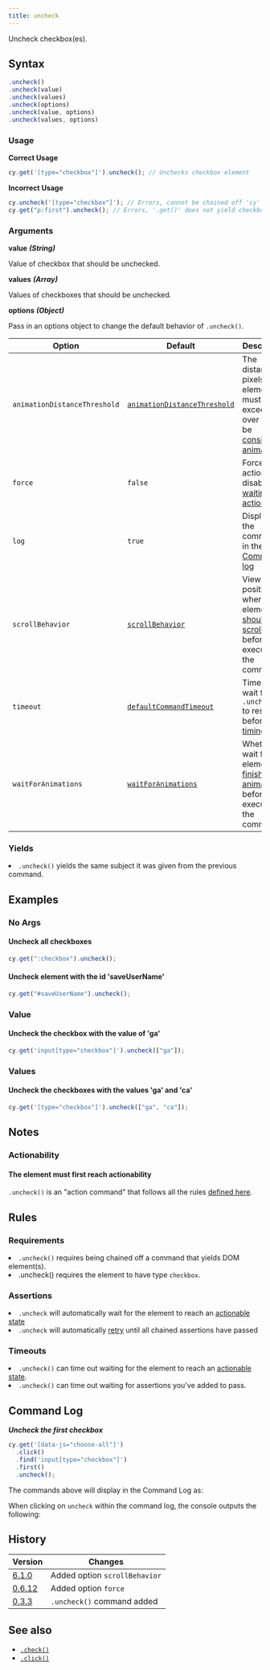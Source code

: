 ```yaml
---
title: uncheck
---
```


Uncheck checkbox(es).

## Syntax

```javascript
.uncheck()
.uncheck(value)
.uncheck(values)
.uncheck(options)
.uncheck(value, options)
.uncheck(values, options)
```

### Usage

**<Icon name="check-circle" color="green"></Icon> Correct Usage**

```javascript
cy.get('[type="checkbox"]').uncheck(); // Unchecks checkbox element
```

**<Icon name="exclamation-triangle" color="red"></Icon> Incorrect Usage**

```javascript
cy.uncheck('[type="checkbox"]'); // Errors, cannot be chained off 'cy'
cy.get("p:first").uncheck(); // Errors, '.get()' does not yield checkbox
```

### Arguments

**<Icon name="angle-right"></Icon> value** **_(String)_**

Value of checkbox that should be unchecked.

**<Icon name="angle-right"></Icon> values** **_(Array)_**

Values of checkboxes that should be unchecked.

**<Icon name="angle-right"></Icon> options** **_(Object)_**

Pass in an options object to change the default behavior of `.uncheck()`.

| Option                       | Default                                                                        | Description                                                                                                                                        |
| ---------------------------- | ------------------------------------------------------------------------------ | -------------------------------------------------------------------------------------------------------------------------------------------------- |
| `animationDistanceThreshold` | [`animationDistanceThreshold`](/guides/references/configuration#Actionability) | The distance in pixels an element must exceed over time to be [considered animating](/guides/core-concepts/interacting-with-elements#Animations).  |
| `force`                      | `false`                                                                        | Forces the action, disables [waiting for actionability](#Assertions)                                                                               |
| `log`                        | `true`                                                                         | Displays the command in the [Command log](/guides/core-concepts/test-runner#Command-Log)                                                           |
| `scrollBehavior`             | [`scrollBehavior`](/guides/references/configuration#Actionability)             | Viewport position to where an element [should be scrolled](/guides/core-concepts/interacting-with-elements#Scrolling) before executing the command |
| `timeout`                    | [`defaultCommandTimeout`](/guides/references/configuration#Timeouts)           | Time to wait for `.uncheck()` to resolve before [timing out](#Timeouts)                                                                            |
| `waitForAnimations`          | [`waitForAnimations`](/guides/references/configuration#Actionability)          | Whether to wait for elements to [finish animating](/guides/core-concepts/interacting-with-elements#Animations) before executing the command.       |

### Yields [<Icon name="question-circle"/>](introduction-to-cypress#Subject-Management)

<List><li>`.uncheck()` yields the same subject it was given from the previous command.</li></List>

## Examples

### No Args

#### Uncheck all checkboxes

```javascript
cy.get(":checkbox").uncheck();
```

#### Uncheck element with the id 'saveUserName'

```javascript
cy.get("#saveUserName").uncheck();
```

### Value

#### Uncheck the checkbox with the value of 'ga'

```javascript
cy.get('input[type="checkbox"]').uncheck(["ga"]);
```

### Values

#### Uncheck the checkboxes with the values 'ga' and 'ca'

```javascript
cy.get('[type="checkbox"]').uncheck(["ga", "ca"]);
```

## Notes

### Actionability

#### The element must first reach actionability

`.uncheck()` is an "action command" that follows all the rules [defined here](/guides/core-concepts/interacting-with-elements).

## Rules

### Requirements [<Icon name="question-circle"/>](introduction-to-cypress#Chains-of-Commands)

<List><li>`.uncheck()` requires being chained off a command that yields DOM element(s).</li><li>.uncheck() requires the element to have type `checkbox`.</li></List>

### Assertions [<Icon name="question-circle"/>](introduction-to-cypress#Assertions)

<List><li>`.uncheck` will automatically wait for the element to reach an [actionable state](/guides/core-concepts/interacting-with-elements)</li><li>`.uncheck` will automatically [retry](/guides/core-concepts/retry-ability) until all chained assertions have passed</li></List>

### Timeouts [<Icon name="question-circle"/>](introduction-to-cypress#Timeouts)

<List><li>`.uncheck()` can time out waiting for the element to reach an [actionable state](/guides/core-concepts/interacting-with-elements).</li><li>`.uncheck()` can time out waiting for assertions you've added to pass.</li></List>

## Command Log

**_Uncheck the first checkbox_**

```javascript
cy.get('[data-js="choose-all"]')
  .click()
  .find('input[type="checkbox"]')
  .first()
  .uncheck();
```

The commands above will display in the Command Log as:

<DocsImage src="/img/api/uncheck/test-unchecking-a-checkbox.png" alt="Command Log uncheck" ></DocsImage>

When clicking on `uncheck` within the command log, the console outputs the following:

<DocsImage src="/img/api/uncheck/console-shows-events-from-clicking-the-checkbox.png" alt="Console Log uncheck" ></DocsImage>

## History

| Version                                       | Changes                       |
| --------------------------------------------- | ----------------------------- |
| [6.1.0](/guides/references/changelog#6-1-0)   | Added option `scrollBehavior` |
| [0.6.12](/guides/references/changelog#0-6-12) | Added option `force`          |
| [0.3.3](/guides/references/changelog#0-3-3)   | `.uncheck()` command added    |

## See also

- [`.check()`](/api/commands/check)
- [`.click()`](/api/commands/click)
